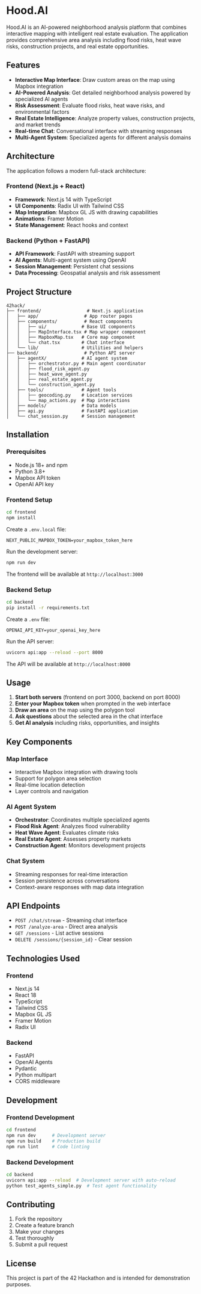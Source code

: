 # Hood.AI

Hood.AI is an AI-powered neighborhood analysis platform that combines interactive mapping with intelligent real estate evaluation. The application provides comprehensive area analysis including flood risks, heat wave risks, construction projects, and real estate opportunities.

## Features

- **Interactive Map Interface**: Draw custom areas on the map using Mapbox integration
- **AI-Powered Analysis**: Get detailed neighborhood analysis powered by specialized AI agents
- **Risk Assessment**: Evaluate flood risks, heat wave risks, and environmental factors
- **Real Estate Intelligence**: Analyze property values, construction projects, and market trends
- **Real-time Chat**: Conversational interface with streaming responses
- **Multi-Agent System**: Specialized agents for different analysis domains

## Architecture

The application follows a modern full-stack architecture:

### Frontend (Next.js + React)
- **Framework**: Next.js 14 with TypeScript
- **UI Components**: Radix UI with Tailwind CSS
- **Map Integration**: Mapbox GL JS with drawing capabilities
- **Animations**: Framer Motion
- **State Management**: React hooks and context

### Backend (Python + FastAPI)
- **API Framework**: FastAPI with streaming support
- **AI Agents**: Multi-agent system using OpenAI
- **Session Management**: Persistent chat sessions
- **Data Processing**: Geospatial analysis and risk assessment

## Project Structure

```
42hack/
├── frontend/                 # Next.js application
│   ├── app/                 # App router pages
│   ├── components/          # React components
│   │   ├── ui/             # Base UI components
│   │   ├── MapInterface.tsx # Map wrapper component
│   │   ├── MapboxMap.tsx   # Core map component
│   │   └── chat.tsx        # Chat interface
│   └── lib/                # Utilities and helpers
├── backend/                 # Python API server
│   ├── agentX/             # AI agent system
│   │   ├── orchestrator.py # Main agent coordinator
│   │   ├── flood_risk_agent.py
│   │   ├── heat_wave_agent.py
│   │   ├── real_estate_agent.py
│   │   └── construction_agent.py
│   ├── tools/              # Agent tools
│   │   ├── geocoding.py    # Location services
│   │   └── map_actions.py  # Map interactions
│   ├── models/             # Data models
│   ├── api.py              # FastAPI application
│   └── chat_session.py     # Session management
```

## Installation

### Prerequisites
- Node.js 18+ and npm
- Python 3.8+
- Mapbox API token
- OpenAI API key

### Frontend Setup

```bash
cd frontend
npm install
```

Create a `.env.local` file:
```
NEXT_PUBLIC_MAPBOX_TOKEN=your_mapbox_token_here
```

Run the development server:
```bash
npm run dev
```

The frontend will be available at `http://localhost:3000`

### Backend Setup

```bash
cd backend
pip install -r requirements.txt
```

Create a `.env` file:
```
OPENAI_API_KEY=your_openai_key_here
```

Run the API server:
```bash
uvicorn api:app --reload --port 8000
```

The API will be available at `http://localhost:8000`

## Usage

1. **Start both servers** (frontend on port 3000, backend on port 8000)
2. **Enter your Mapbox token** when prompted in the web interface
3. **Draw an area** on the map using the polygon tool
4. **Ask questions** about the selected area in the chat interface
5. **Get AI analysis** including risks, opportunities, and insights

## Key Components

### Map Interface
- Interactive Mapbox integration with drawing tools
- Support for polygon area selection
- Real-time location detection
- Layer controls and navigation

### AI Agent System
- **Orchestrator**: Coordinates multiple specialized agents
- **Flood Risk Agent**: Analyzes flood vulnerability
- **Heat Wave Agent**: Evaluates climate risks
- **Real Estate Agent**: Assesses property markets
- **Construction Agent**: Monitors development projects

### Chat System
- Streaming responses for real-time interaction
- Session persistence across conversations
- Context-aware responses with map data integration

## API Endpoints

- `POST /chat/stream` - Streaming chat interface
- `POST /analyze-area` - Direct area analysis
- `GET /sessions` - List active sessions
- `DELETE /sessions/{session_id}` - Clear session

## Technologies Used

### Frontend
- Next.js 14
- React 18
- TypeScript
- Tailwind CSS
- Mapbox GL JS
- Framer Motion
- Radix UI

### Backend
- FastAPI
- OpenAI Agents
- Pydantic
- Python multipart
- CORS middleware

## Development

### Frontend Development
```bash
cd frontend
npm run dev      # Development server
npm run build    # Production build
npm run lint     # Code linting
```

### Backend Development
```bash
cd backend
uvicorn api:app --reload  # Development server with auto-reload
python test_agents_simple.py  # Test agent functionality
```

## Contributing

1. Fork the repository
2. Create a feature branch
3. Make your changes
4. Test thoroughly
5. Submit a pull request

## License

This project is part of the 42 Hackathon and is intended for demonstration purposes.